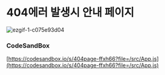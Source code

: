 # 404에러 발생시 안내 페이지

![ezgif-1-c075e93d04](https://github.com/MontaKr/CSS_Practice/assets/115155803/ac11eb9a-28ba-48c8-b74f-d951fb3cc09d)

### CodeSandBox

[https://codesandbox.io/s/404page-ffxh66?file=/src/App.js](https://codesandbox.io/s/404page-ffxh66?file=/src/App.js)

